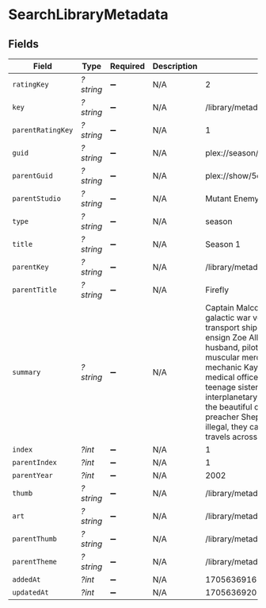 # SearchLibraryMetadata


## Fields

| Field                                                                                                                                                                                                                                                                                                                                                                                                                                                                                                                                                                                                          | Type                                                                                                                                                                                                                                                                                                                                                                                                                                                                                                                                                                                                           | Required                                                                                                                                                                                                                                                                                                                                                                                                                                                                                                                                                                                                       | Description                                                                                                                                                                                                                                                                                                                                                                                                                                                                                                                                                                                                    | Example                                                                                                                                                                                                                                                                                                                                                                                                                                                                                                                                                                                                        |
| -------------------------------------------------------------------------------------------------------------------------------------------------------------------------------------------------------------------------------------------------------------------------------------------------------------------------------------------------------------------------------------------------------------------------------------------------------------------------------------------------------------------------------------------------------------------------------------------------------------- | -------------------------------------------------------------------------------------------------------------------------------------------------------------------------------------------------------------------------------------------------------------------------------------------------------------------------------------------------------------------------------------------------------------------------------------------------------------------------------------------------------------------------------------------------------------------------------------------------------------- | -------------------------------------------------------------------------------------------------------------------------------------------------------------------------------------------------------------------------------------------------------------------------------------------------------------------------------------------------------------------------------------------------------------------------------------------------------------------------------------------------------------------------------------------------------------------------------------------------------------- | -------------------------------------------------------------------------------------------------------------------------------------------------------------------------------------------------------------------------------------------------------------------------------------------------------------------------------------------------------------------------------------------------------------------------------------------------------------------------------------------------------------------------------------------------------------------------------------------------------------- | -------------------------------------------------------------------------------------------------------------------------------------------------------------------------------------------------------------------------------------------------------------------------------------------------------------------------------------------------------------------------------------------------------------------------------------------------------------------------------------------------------------------------------------------------------------------------------------------------------------- |
| `ratingKey`                                                                                                                                                                                                                                                                                                                                                                                                                                                                                                                                                                                                    | *?string*                                                                                                                                                                                                                                                                                                                                                                                                                                                                                                                                                                                                      | :heavy_minus_sign:                                                                                                                                                                                                                                                                                                                                                                                                                                                                                                                                                                                             | N/A                                                                                                                                                                                                                                                                                                                                                                                                                                                                                                                                                                                                            | 2                                                                                                                                                                                                                                                                                                                                                                                                                                                                                                                                                                                                              |
| `key`                                                                                                                                                                                                                                                                                                                                                                                                                                                                                                                                                                                                          | *?string*                                                                                                                                                                                                                                                                                                                                                                                                                                                                                                                                                                                                      | :heavy_minus_sign:                                                                                                                                                                                                                                                                                                                                                                                                                                                                                                                                                                                             | N/A                                                                                                                                                                                                                                                                                                                                                                                                                                                                                                                                                                                                            | /library/metadata/2/children                                                                                                                                                                                                                                                                                                                                                                                                                                                                                                                                                                                   |
| `parentRatingKey`                                                                                                                                                                                                                                                                                                                                                                                                                                                                                                                                                                                              | *?string*                                                                                                                                                                                                                                                                                                                                                                                                                                                                                                                                                                                                      | :heavy_minus_sign:                                                                                                                                                                                                                                                                                                                                                                                                                                                                                                                                                                                             | N/A                                                                                                                                                                                                                                                                                                                                                                                                                                                                                                                                                                                                            | 1                                                                                                                                                                                                                                                                                                                                                                                                                                                                                                                                                                                                              |
| `guid`                                                                                                                                                                                                                                                                                                                                                                                                                                                                                                                                                                                                         | *?string*                                                                                                                                                                                                                                                                                                                                                                                                                                                                                                                                                                                                      | :heavy_minus_sign:                                                                                                                                                                                                                                                                                                                                                                                                                                                                                                                                                                                             | N/A                                                                                                                                                                                                                                                                                                                                                                                                                                                                                                                                                                                                            | plex://season/602e67e766dfdb002c0a1b5b                                                                                                                                                                                                                                                                                                                                                                                                                                                                                                                                                                         |
| `parentGuid`                                                                                                                                                                                                                                                                                                                                                                                                                                                                                                                                                                                                   | *?string*                                                                                                                                                                                                                                                                                                                                                                                                                                                                                                                                                                                                      | :heavy_minus_sign:                                                                                                                                                                                                                                                                                                                                                                                                                                                                                                                                                                                             | N/A                                                                                                                                                                                                                                                                                                                                                                                                                                                                                                                                                                                                            | plex://show/5d9c086c7d06d9001ffd27aa                                                                                                                                                                                                                                                                                                                                                                                                                                                                                                                                                                           |
| `parentStudio`                                                                                                                                                                                                                                                                                                                                                                                                                                                                                                                                                                                                 | *?string*                                                                                                                                                                                                                                                                                                                                                                                                                                                                                                                                                                                                      | :heavy_minus_sign:                                                                                                                                                                                                                                                                                                                                                                                                                                                                                                                                                                                             | N/A                                                                                                                                                                                                                                                                                                                                                                                                                                                                                                                                                                                                            | Mutant Enemy Productions                                                                                                                                                                                                                                                                                                                                                                                                                                                                                                                                                                                       |
| `type`                                                                                                                                                                                                                                                                                                                                                                                                                                                                                                                                                                                                         | *?string*                                                                                                                                                                                                                                                                                                                                                                                                                                                                                                                                                                                                      | :heavy_minus_sign:                                                                                                                                                                                                                                                                                                                                                                                                                                                                                                                                                                                             | N/A                                                                                                                                                                                                                                                                                                                                                                                                                                                                                                                                                                                                            | season                                                                                                                                                                                                                                                                                                                                                                                                                                                                                                                                                                                                         |
| `title`                                                                                                                                                                                                                                                                                                                                                                                                                                                                                                                                                                                                        | *?string*                                                                                                                                                                                                                                                                                                                                                                                                                                                                                                                                                                                                      | :heavy_minus_sign:                                                                                                                                                                                                                                                                                                                                                                                                                                                                                                                                                                                             | N/A                                                                                                                                                                                                                                                                                                                                                                                                                                                                                                                                                                                                            | Season 1                                                                                                                                                                                                                                                                                                                                                                                                                                                                                                                                                                                                       |
| `parentKey`                                                                                                                                                                                                                                                                                                                                                                                                                                                                                                                                                                                                    | *?string*                                                                                                                                                                                                                                                                                                                                                                                                                                                                                                                                                                                                      | :heavy_minus_sign:                                                                                                                                                                                                                                                                                                                                                                                                                                                                                                                                                                                             | N/A                                                                                                                                                                                                                                                                                                                                                                                                                                                                                                                                                                                                            | /library/metadata/1                                                                                                                                                                                                                                                                                                                                                                                                                                                                                                                                                                                            |
| `parentTitle`                                                                                                                                                                                                                                                                                                                                                                                                                                                                                                                                                                                                  | *?string*                                                                                                                                                                                                                                                                                                                                                                                                                                                                                                                                                                                                      | :heavy_minus_sign:                                                                                                                                                                                                                                                                                                                                                                                                                                                                                                                                                                                             | N/A                                                                                                                                                                                                                                                                                                                                                                                                                                                                                                                                                                                                            | Firefly                                                                                                                                                                                                                                                                                                                                                                                                                                                                                                                                                                                                        |
| `summary`                                                                                                                                                                                                                                                                                                                                                                                                                                                                                                                                                                                                      | *?string*                                                                                                                                                                                                                                                                                                                                                                                                                                                                                                                                                                                                      | :heavy_minus_sign:                                                                                                                                                                                                                                                                                                                                                                                                                                                                                                                                                                                             | N/A                                                                                                                                                                                                                                                                                                                                                                                                                                                                                                                                                                                                            | Captain Malcolm 'Mal' Reynolds is a former galactic war veteran who is the captain of the transport ship "Serenity". Mal and his crew, ensign Zoe Alleyne Washburne; Zoe's husband, pilot Hoban 'Wash' Washburne; muscular mercenary Jayne Cobb; young mechanic Kaylee Frye; former Alliance medical officer Simon Tam; his disturbed teenage sister River (both on the run from the interplanetary government "The Alliance"); the beautiful courtesan Inara Serra; and preacher Shepherd Book do any jobs, legal or illegal, they can find as the Serenity crew travels across the outskirts of outer space. |
| `index`                                                                                                                                                                                                                                                                                                                                                                                                                                                                                                                                                                                                        | *?int*                                                                                                                                                                                                                                                                                                                                                                                                                                                                                                                                                                                                         | :heavy_minus_sign:                                                                                                                                                                                                                                                                                                                                                                                                                                                                                                                                                                                             | N/A                                                                                                                                                                                                                                                                                                                                                                                                                                                                                                                                                                                                            | 1                                                                                                                                                                                                                                                                                                                                                                                                                                                                                                                                                                                                              |
| `parentIndex`                                                                                                                                                                                                                                                                                                                                                                                                                                                                                                                                                                                                  | *?int*                                                                                                                                                                                                                                                                                                                                                                                                                                                                                                                                                                                                         | :heavy_minus_sign:                                                                                                                                                                                                                                                                                                                                                                                                                                                                                                                                                                                             | N/A                                                                                                                                                                                                                                                                                                                                                                                                                                                                                                                                                                                                            | 1                                                                                                                                                                                                                                                                                                                                                                                                                                                                                                                                                                                                              |
| `parentYear`                                                                                                                                                                                                                                                                                                                                                                                                                                                                                                                                                                                                   | *?int*                                                                                                                                                                                                                                                                                                                                                                                                                                                                                                                                                                                                         | :heavy_minus_sign:                                                                                                                                                                                                                                                                                                                                                                                                                                                                                                                                                                                             | N/A                                                                                                                                                                                                                                                                                                                                                                                                                                                                                                                                                                                                            | 2002                                                                                                                                                                                                                                                                                                                                                                                                                                                                                                                                                                                                           |
| `thumb`                                                                                                                                                                                                                                                                                                                                                                                                                                                                                                                                                                                                        | *?string*                                                                                                                                                                                                                                                                                                                                                                                                                                                                                                                                                                                                      | :heavy_minus_sign:                                                                                                                                                                                                                                                                                                                                                                                                                                                                                                                                                                                             | N/A                                                                                                                                                                                                                                                                                                                                                                                                                                                                                                                                                                                                            | /library/metadata/2/thumb/1705636920                                                                                                                                                                                                                                                                                                                                                                                                                                                                                                                                                                           |
| `art`                                                                                                                                                                                                                                                                                                                                                                                                                                                                                                                                                                                                          | *?string*                                                                                                                                                                                                                                                                                                                                                                                                                                                                                                                                                                                                      | :heavy_minus_sign:                                                                                                                                                                                                                                                                                                                                                                                                                                                                                                                                                                                             | N/A                                                                                                                                                                                                                                                                                                                                                                                                                                                                                                                                                                                                            | /library/metadata/1/art/1705636920                                                                                                                                                                                                                                                                                                                                                                                                                                                                                                                                                                             |
| `parentThumb`                                                                                                                                                                                                                                                                                                                                                                                                                                                                                                                                                                                                  | *?string*                                                                                                                                                                                                                                                                                                                                                                                                                                                                                                                                                                                                      | :heavy_minus_sign:                                                                                                                                                                                                                                                                                                                                                                                                                                                                                                                                                                                             | N/A                                                                                                                                                                                                                                                                                                                                                                                                                                                                                                                                                                                                            | /library/metadata/1/thumb/1705636920                                                                                                                                                                                                                                                                                                                                                                                                                                                                                                                                                                           |
| `parentTheme`                                                                                                                                                                                                                                                                                                                                                                                                                                                                                                                                                                                                  | *?string*                                                                                                                                                                                                                                                                                                                                                                                                                                                                                                                                                                                                      | :heavy_minus_sign:                                                                                                                                                                                                                                                                                                                                                                                                                                                                                                                                                                                             | N/A                                                                                                                                                                                                                                                                                                                                                                                                                                                                                                                                                                                                            | /library/metadata/1/theme/1705636920                                                                                                                                                                                                                                                                                                                                                                                                                                                                                                                                                                           |
| `addedAt`                                                                                                                                                                                                                                                                                                                                                                                                                                                                                                                                                                                                      | *?int*                                                                                                                                                                                                                                                                                                                                                                                                                                                                                                                                                                                                         | :heavy_minus_sign:                                                                                                                                                                                                                                                                                                                                                                                                                                                                                                                                                                                             | N/A                                                                                                                                                                                                                                                                                                                                                                                                                                                                                                                                                                                                            | 1705636916                                                                                                                                                                                                                                                                                                                                                                                                                                                                                                                                                                                                     |
| `updatedAt`                                                                                                                                                                                                                                                                                                                                                                                                                                                                                                                                                                                                    | *?int*                                                                                                                                                                                                                                                                                                                                                                                                                                                                                                                                                                                                         | :heavy_minus_sign:                                                                                                                                                                                                                                                                                                                                                                                                                                                                                                                                                                                             | N/A                                                                                                                                                                                                                                                                                                                                                                                                                                                                                                                                                                                                            | 1705636920                                                                                                                                                                                                                                                                                                                                                                                                                                                                                                                                                                                                     |